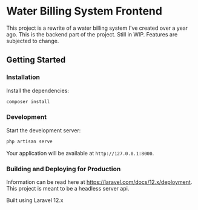 # Water Billing System Frontend

This project is a rewrite of a water billing system I've created over a year ago. This is the backend part of the project. Still in WIP. Features are subjected to change.

## Getting Started

### Installation

Install the dependencies:

```bash
composer install
```

### Development

Start the development server:

```bash
php artisan serve
```

Your application will be available at `http://127.0.0.1:8000`.

### Building and Deploying for Production

Information can be read here at https://laravel.com/docs/12.x/deployment. This project is meant to be a headless server api.

Built using Laravel 12.x
